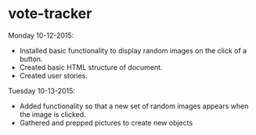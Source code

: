 # vote-tracker

Monday 10-12-2015: 
- Installed basic functionality to display random images on the click of a button. 
- Created basic HTML structure of document. 
- Created user stories.

Tuesday 10-13-2015: 
- Added functionality so that a new set of random images appears when the image is clicked. 
- Gathered and prepped pictures to create new objects